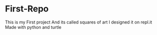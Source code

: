 # First-Repo
This is my First project
And its called squares of art
I designed it on repl.it
Made with python and turtle

